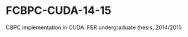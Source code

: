 FCBPC-CUDA-14-15
================

CBPC implementation in CUDA. FER undergraduate thesis, 2014/2015
